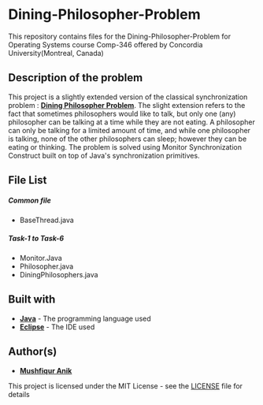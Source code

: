 # Dining-Philosopher-Problem
This repository contains files for the Dining-Philosopher-Problem for Operating Systems course Comp-346 offered by Concordia University(Montreal, Canada)

## Description of the problem

This project is a slightly extended version of the classical synchronization problem : [**Dining Philosopher Problem**](https://en.wikipedia.org/wiki/Dining_philosophers_problem). The slight extension refers to the fact that sometimes philosophers would like to talk, but only one (any) philosopher can be talking at a time while they are not eating. A philosopher can only be talking for a limited amount of time, and while one philosopher is talking, none of the other philosophers can sleep; however they can be eating or thinking. The problem is solved using Monitor Synchronization Construct built on top of Java's synchronization primitives. 

## File List

##### Common file
- BaseThread.java
##### Task-1 to Task-6
- Monitor.Java
- Philosopher.java
- DiningPhilosophers.java


## Built with

* [**Java**](https://en.wikipedia.org/wiki/Java_(programming_language)) - The programming language used
* [**Eclipse**](https://en.wikipedia.org/wiki/Eclipse_(software)) - The IDE used 


## Author(s)

* [**Mushfiqur Anik**](https://github.com/mushfiqur-anik)

This project is licensed under the MIT License - see the [LICENSE](LICENSE) file for details
